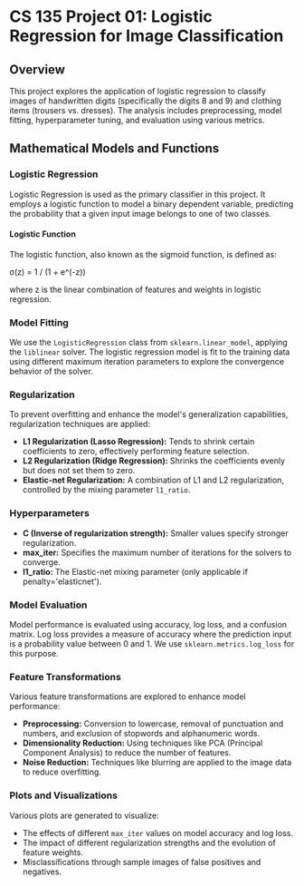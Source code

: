 # CS 135 Project 01: Logistic Regression for Image Classification

## Overview
This project explores the application of logistic regression to classify images of handwritten digits (specifically the digits 8 and 9) and clothing items (trousers vs. dresses). The analysis includes preprocessing, model fitting, hyperparameter tuning, and evaluation using various metrics.

## Mathematical Models and Functions

### Logistic Regression
Logistic Regression is used as the primary classifier in this project. It employs a logistic function to model a binary dependent variable, predicting the probability that a given input image belongs to one of two classes.

#### Logistic Function
The logistic function, also known as the sigmoid function, is defined as:


σ(z) = 1 / (1 + e^(-z))

where z is the linear combination of features and weights in logistic regression.

### Model Fitting
We use the `LogisticRegression` class from `sklearn.linear_model`, applying the `liblinear` solver. The logistic regression model is fit to the training data using different maximum iteration parameters to explore the convergence behavior of the solver.

### Regularization
To prevent overfitting and enhance the model's generalization capabilities, regularization techniques are applied:
- **L1 Regularization (Lasso Regression):** Tends to shrink certain coefficients to zero, effectively performing feature selection.
- **L2 Regularization (Ridge Regression):** Shrinks the coefficients evenly but does not set them to zero.
- **Elastic-net Regularization:** A combination of L1 and L2 regularization, controlled by the mixing parameter `l1_ratio`.

### Hyperparameters
- **C (Inverse of regularization strength):** Smaller values specify stronger regularization.
- **max_iter:** Specifies the maximum number of iterations for the solvers to converge.
- **l1_ratio:** The Elastic-net mixing parameter (only applicable if penalty='elasticnet').

### Model Evaluation
Model performance is evaluated using accuracy, log loss, and a confusion matrix. Log loss provides a measure of accuracy where the prediction input is a probability value between 0 and 1. We use `sklearn.metrics.log_loss` for this purpose.

### Feature Transformations
Various feature transformations are explored to enhance model performance:
- **Preprocessing:** Conversion to lowercase, removal of punctuation and numbers, and exclusion of stopwords and alphanumeric words.
- **Dimensionality Reduction:** Using techniques like PCA (Principal Component Analysis) to reduce the number of features.
- **Noise Reduction:** Techniques like blurring are applied to the image data to reduce overfitting.

### Plots and Visualizations
Various plots are generated to visualize:
- The effects of different `max_iter` values on model accuracy and log loss.
- The impact of different regularization strengths and the evolution of feature weights.
- Misclassifications through sample images of false positives and negatives.
